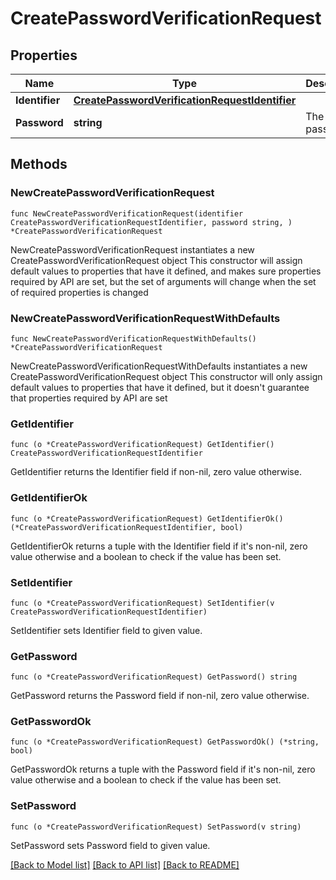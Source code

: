 # CreatePasswordVerificationRequest

## Properties

Name | Type | Description | Notes
------------ | ------------- | ------------- | -------------
**Identifier** | [**CreatePasswordVerificationRequestIdentifier**](CreatePasswordVerificationRequestIdentifier.md) |  | 
**Password** | **string** | The user password. | 

## Methods

### NewCreatePasswordVerificationRequest

`func NewCreatePasswordVerificationRequest(identifier CreatePasswordVerificationRequestIdentifier, password string, ) *CreatePasswordVerificationRequest`

NewCreatePasswordVerificationRequest instantiates a new CreatePasswordVerificationRequest object
This constructor will assign default values to properties that have it defined,
and makes sure properties required by API are set, but the set of arguments
will change when the set of required properties is changed

### NewCreatePasswordVerificationRequestWithDefaults

`func NewCreatePasswordVerificationRequestWithDefaults() *CreatePasswordVerificationRequest`

NewCreatePasswordVerificationRequestWithDefaults instantiates a new CreatePasswordVerificationRequest object
This constructor will only assign default values to properties that have it defined,
but it doesn't guarantee that properties required by API are set

### GetIdentifier

`func (o *CreatePasswordVerificationRequest) GetIdentifier() CreatePasswordVerificationRequestIdentifier`

GetIdentifier returns the Identifier field if non-nil, zero value otherwise.

### GetIdentifierOk

`func (o *CreatePasswordVerificationRequest) GetIdentifierOk() (*CreatePasswordVerificationRequestIdentifier, bool)`

GetIdentifierOk returns a tuple with the Identifier field if it's non-nil, zero value otherwise
and a boolean to check if the value has been set.

### SetIdentifier

`func (o *CreatePasswordVerificationRequest) SetIdentifier(v CreatePasswordVerificationRequestIdentifier)`

SetIdentifier sets Identifier field to given value.


### GetPassword

`func (o *CreatePasswordVerificationRequest) GetPassword() string`

GetPassword returns the Password field if non-nil, zero value otherwise.

### GetPasswordOk

`func (o *CreatePasswordVerificationRequest) GetPasswordOk() (*string, bool)`

GetPasswordOk returns a tuple with the Password field if it's non-nil, zero value otherwise
and a boolean to check if the value has been set.

### SetPassword

`func (o *CreatePasswordVerificationRequest) SetPassword(v string)`

SetPassword sets Password field to given value.



[[Back to Model list]](../README.md#documentation-for-models) [[Back to API list]](../README.md#documentation-for-api-endpoints) [[Back to README]](../README.md)


